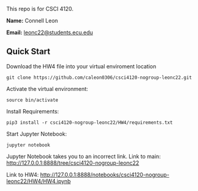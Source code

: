 This repo is for CSCI 4120.

**Name:** Connell Leon

**Email:** leonc22@students.ecu.edu

## Quick Start

Download the HW4 file into your virtual enviroment location
```
git clone https://github.com/caleon0306/csci4120-nogroup-leonc22.git
```

Activate the virtual environment:
```
source bin/activate
```

Install Requirements:
```
pip3 install -r csci4120-nogroup-leonc22/HW4/requirements.txt
```

Start Jupyter Notebook:
```
jupyter notebook
```

Jupyter Notebook takes you to an incorrect link.
Link to main:
http://127.0.0.1:8888/tree/csci4120-nogroup-leonc22

Link to HW4:
http://127.0.0.1:8888/notebooks/csci4120-nogroup-leonc22/HW4/HW4.ipynb
